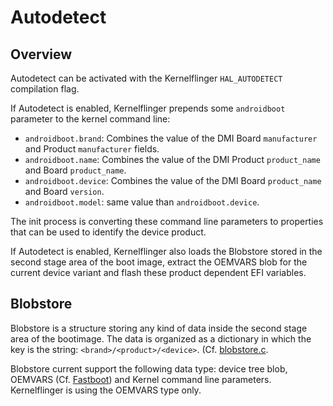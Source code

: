 Autodetect
==========

Overview
--------

Autodetect can be activated with the Kernelflinger `HAL_AUTODETECT`
compilation flag.

If Autodetect is enabled, Kernelflinger prepends some `androidboot`
parameter to the kernel command line:

- `androidboot.brand`: Combines the value of the DMI Board
  `manufacturer` and Product `manufacturer` fields.
- `androidboot.name`: Combines the value of the DMI Product
  `product_name` and Board `product_name`.
- `androidboot.device`: Combines the value of the DMI Board
  `product_name` and Board `version`.
- `androidboot.model`: same value than `androidboot.device`.

The init process is converting these command line parameters to
properties that can be used to identify the device product.

If Autodetect is enabled, Kernelflinger also loads the Blobstore
stored in the second stage area of the boot image, extract the OEMVARS
blob for the current device variant and flash these product dependent
EFI variables.

Blobstore
---------

Blobstore is a structure storing any kind of data inside the second
stage area of the bootimage. The data is organized as a dictionary in
which the key is the string: `<brand>/<product>/<device>`.
(Cf. [blobstore.c](../libkernelflinger/blobstore.c).

Blobstore current support the following data type: device tree blob,
OEMVARS (Cf. [Fastboot](./fastboot.md)) and Kernel command line
parameters.  Kernelflinger is using the OEMVARS type only.
